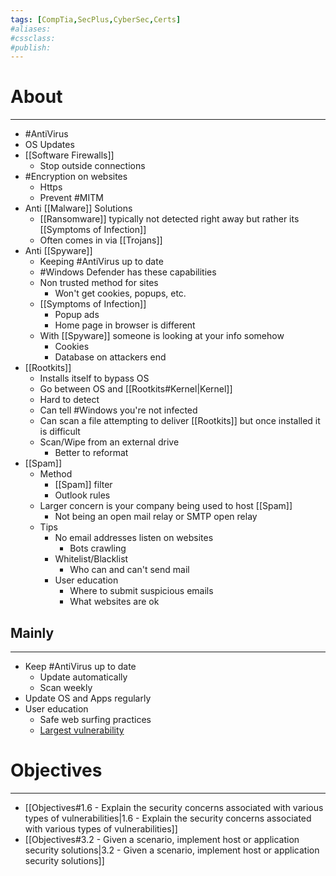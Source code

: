 ```yaml
---
tags: [CompTia,SecPlus,CyberSec,Certs]
#aliases:
#cssclass:
#publish:
---
```


# About
---
- #AntiVirus
- OS Updates
- [[Software Firewalls]]
	- Stop outside connections
- #Encryption on websites
	- Https
	- Prevent #MITM
- Anti [[Malware]] Solutions
	- [[Ransomware]] typically not detected right away but rather its [[Symptoms of Infection]]
	- Often comes in via [[Trojans]]
- Anti [[Spyware]]
	- Keeping #AntiVirus up to date
	-  #Windows Defender has these capabilities
	- Non trusted method for sites
		- Won't get cookies, popups, etc.
	- [[Symptoms of Infection]]
		- Popup ads
		- Home page in browser is different
	- With [[Spyware]] someone is looking at your info somehow
		- Cookies
		- Database on attackers end
- [[Rootkits]]
	- Installs itself to bypass OS
	- Go between OS and [[Rootkits#Kernel|Kernel]]
	- Hard to detect
	- Can tell #Windows  you're not infected
	- Can scan a file attempting to deliver [[Rootkits]] but once installed it is difficult
	- Scan/Wipe from an external drive
		- Better to reformat
- [[Spam]]
	- Method
		- [[Spam]] filter
		- Outlook rules
	- Larger concern is your company being used to host [[Spam]]
		- Not being an open mail relay or SMTP open relay
	- Tips
		- No email addresses listen on websites
			- Bots crawling
		- Whitelist/Blacklist
			- Who can and can't send mail
		- User education
			- Where to submit suspicious emails
			- What websites are ok

## Mainly
---
- Keep #AntiVirus  up to date
	- Update automatically
	- Scan weekly
- Update OS and Apps regularly
- User education
	- Safe web surfing practices
	- <u>Largest vulnerability</u>

# Objectives
---
- [[Objectives#1.6 - Explain the security concerns associated with various types of vulnerabilities|1.6 - Explain the security concerns associated with various types of vulnerabilities]]
- [[Objectives#3.2 - Given a scenario, implement host or application security solutions|3.2 - Given a scenario, implement host or application security solutions]]